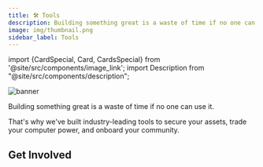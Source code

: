 ```yaml
---
title: 🛠 Tools
description: Building something great is a waste of time if no one can use it. That's why we've built industry-leading tools to secure your assets, trade your personal computer power, and onboard your community.
image: img/thumbnail.png
sidebar_label: Tools
---
```


import {CardSpecial, Card, CardsSpecial} from '@site/src/components/image_link';
import Description from "@site/src/components/description";

![banner](/img/concepts/tools.svg)

Building something great is a waste of time if no one can use it.

That's why we've built industry-leading tools to secure your assets, trade your computer power, and onboard your community.

## Get Involved

<CardsSpecial>
  <CardSpecial
    title="<p><strong>Start Running a Koii Node</strong></p>"
    description="<p>Rent a personal device to the network and start earning passive income with your existing hardware.</p>"
    link="/docs/run-a-node/task-nodes/how-to-run-a-koii-node"
    linkText="Start Earning KOII"
    svgName="koiinode"
    cardPerRow="2"
  />
  <CardSpecial
    title="<p><strong>Get the Finnie Wallet</strong></p>"
    description=" <p>Worry free web3. We've designed Finnie as your browsing companion so that you don't have to worry.</p>"
    link="https://chrome.google.com/webstore/detail/finnie/cjmkndjhnagcfbpiemnkdpomccnjblmj"
    linkText="Get the Wallet Today"
    svgName="finnie"
    cardPerRow="2"
  />

</CardsSpecial>
